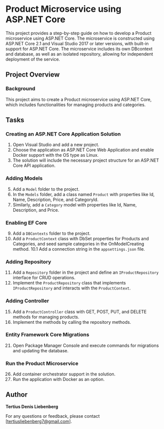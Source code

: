 # Product Microservice using ASP.NET Core

This project provides a step-by-step guide on how to develop a Product microservice using ASP.NET Core. The microservice is constructed using ASP.NET Core 2.1 and Visual Studio 2017 or later versions, with built-in support for ASP.NET Core. The microservice includes its own DBcontext and database, as well as an isolated repository, allowing for independent deployment of the service.

## Project Overview

### Background

This project aims to create a Product microservice using ASP.NET Core, which includes functionalities for managing products and categories.

## Tasks

### Creating an ASP.NET Core Application Solution

1. Open Visual Studio and add a new project.
2. Choose the application as ASP.NET Core Web Application and enable Docker support with the OS type as Linux.
3. The solution will include the necessary project structure for an ASP.NET Core API application.

### Adding Models

5. Add a `Model` folder to the project.
6. In the `Models` folder, add a class named `Product` with properties like Id, Name, Description, Price, and CategoryId.
7. Similarly, add a `Category` model with properties like Id, Name, Description, and Price.

### Enabling EF Core

9. Add a `DBContexts` folder to the project.
10. Add a `ProductContext` class with DbSet properties for Products and Categories, and seed sample categories in the OnModelCreating method.
10.1 Add a connection string in the `appsettings.json` file.

### Adding Repository

11. Add a `Repository` folder in the project and define an `IProductRepository` interface for CRUD operations.
12. Implement the `ProductRepository` class that implements `IProductRepository` and interacts with the `ProductContext`.

### Adding Controller

15. Add a `ProductController` class with GET, POST, PUT, and DELETE methods for managing products.
19. Implement the methods by calling the repository methods.

### Entity Framework Core Migrations

21. Open Package Manager Console and execute commands for migrations and updating the database.

### Run the Product Microservice

26. Add container orchestrator support in the solution.
31. Run the application with Docker as an option.

## Author

**Tertius Denis Liebenberg**  

For any questions or feedback, please contact [tertiusliebenberg7@gmail.com].